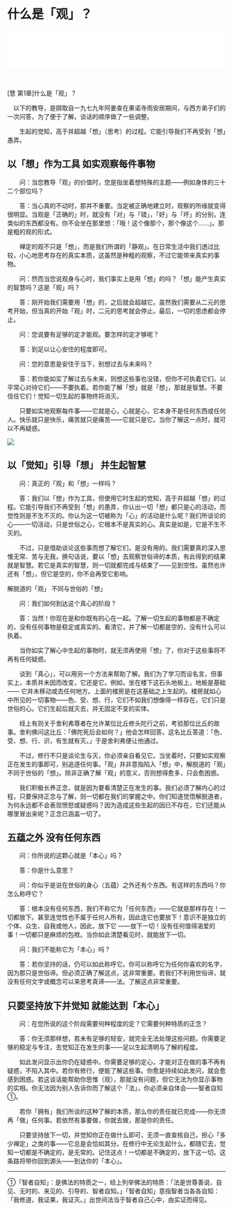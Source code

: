 # 什么是「观」？

<iframe frameborder="0" marginwidth="0" marginheight="0" width=500 height=86 src="./mp3/47-0.mp3"></iframe>

　

[慧 第1章]什么是「观」？

　以下的教导，是撷取自一九七九年阿姜查在果诺寺雨安居期间，与西方弟子们的一次问答，为了便于了解，谈话的顺序做了一些调整。

　　生起的觉知，高于并超越「想」（思考）的过程。它能引导我们不再受到「想」愚弄。

## 以「想」作为工具 如实观察每件事物

 

　　问：当您教导「观」的价值时，您是指坐着想特殊的主题——例如身体的三十二个部位吗？

　　答：当心真的不动时，那并不重要。当定被正确地建立时，观察的所缘就变得很明显。当观是「正确的」时，就没有「对」与「错」，「好」与「坏」的分别，连类似的东西都没有。你不会坐在那里想：「哦！这个像那个，那个像这个……」。那是粗的观的形式。

　　禅定的观不只是「想」，而是我们所谓的「静观」。在日常生活中我们透过比较，小心地思考存在的真实本质，这虽然是种粗的观察，不过它能带来真实的事物。

 

　　问：然而当您说观身与心时，我们事实上是用「想」的吗？「想」能产生真实的智慧吗？这是「观」吗？

　　答：刚开始我们需要用「想」的，之后就会超越它。虽然我们需要从二元的思考开始，但当真的开始「观」时，二元的思考就会停止。最后，一切的思虑都会停止。

 

　　问：您说要有足够的定才能观。要怎样的定才够呢？

　　答：到足以让心安住的程度即可。

 

　　问：您的意思是安住于当下，别想过去与未来吗？

　　答：若你能如实了解过去与未来，则想这些事也没错，但你不可执着它们。以平常心对待它们——不要执着。若你能了解「想」就是「想」，那就是智慧。不要信任它们！觉知一切生起的事物终将消灭。

　　只要如实地观察每件事——它就是心，心就是心，它本身不是任何东西或任何人。快乐就只是快乐，痛苦就只是痛苦——它就只是它。当你了解这一点时，就可以不再疑惑。

![](./img/47-0.webp)

## 以「觉知」引导「想」 并生起智慧

 

　　问：真正的「观」和「想」一样吗？

　　答：我们以「想」作为工具，但使用它时生起的觉知，高于并超越「想」的过程。它能引导我们不再受到「想」的愚弄，你认出一切「想」都只是心的活动，而觉性则是不生不灭的。你认为这一切被称为「心」的活动是什么呢？我们所谈论的心——一切活动，只是世俗之心，它根本不是真实的心。真实是如是，它是不生不灭的。

　　不过，只是借助谈论这些事而想了解它们，是没有用的。我们需要真的深入思惟无常、苦与无我，换句话说，要以「想」去观察世俗谛的本质，有此得到的结果就是智慧。若它是真实的智慧，则一切就都完成与结束了——见到空性。虽然也许还有「想」，但它是空的，你不会再受它影响。

 

解脱道的「观」 不同与世俗的「想」

 

　　问：我们如何到达这个真心的阶段？

　　答：当然！你现在是和你既有的心在一起。了解一切生起的事物都是不确定的，没有任何事物是稳定或真实的。看清它，并了解一切都是空的，没有什么可以执着。

　　当你如实了解心中生起的事物时，就无须再使用「想」了，你对于这些事将不再有任何疑惑。

　　谈到「真心」，可以用另一个方法来帮助了解。我们为了学习而设名言，但事实上，本质并未因而改变，它还是它。例如，坐在楼下这石头地板上，地板是基础—— 它并未移动或去任何地方。上面的楼房是在这基础之上生起的。楼房就如心中所见的一切事物——色、受、想、行，它们不如我们想像得一样存在，它们只是世俗的心。它们生起后就灭去，并无固定不变的实体。

　　经上有则关于舍利弗尊者在允许某位比丘修头陀行之前，考验那位比丘的故事。舍利佛问这比丘：「佛陀死后会如何？」他会怎样回答。这名比丘答道：「色、受、想、行、识，有生就有灭。」于是舍利弗便让他通过。

　　不过，修行不只是谈论生与灭，你必须亲自看见它。当坐着时，只要如实观察正在发生的事即可，别追逐任何事。「观」并非意指陷入「想」中，解脱道的「观」不同于世俗的「想」。除非正确了解「观」的意义，否则想得愈多，只会愈困惑。

　　我们积极长养正念，就是因为要看清楚正在发生的事。我们必须了解内心的过程，只要保持正念与了解，则一切都在我们的掌握之中。你们知道觉悟解脱道者，为何永远都不会表现愤怒或疑惑吗？因为造成这些生起的因已不存在，它们还能从哪里冒出来呢？正念已涵盖一切了。

 

## 五蕴之外 没有任何东西

 

　　问：你所说的这颗心就是「本心」吗？

　　答：你是什么意思？

　　问：你似乎是说在世俗的身心（五蕴）之外还有个东西。有这样的东西吗？你怎么称呼它？

　　答：根本没有任何东西，我们不称它为「任何东西」——它就是那样存在！一切都放下。甚至连觉性也不属于任何人所有，因此连它也要放下！意识不是独立的个体、众生、自我或他人，因此，放下它 ——放下一切！没有任何值得渴爱的事！一切都只是麻烦的包袱。当你如此清楚看见时，就能放下一切。

 

　　问：我们不能称它为「本心」吗？

　　答：若你坚持的话，仍可以如此称呼它。你可以称呼它为任何你喜欢的名字，因为那只是世俗谛。但必须正确了解这点，这非常重要。若我们不利用世俗谛，就没有任何文字或概念可以来思考真谛——法。了解这点非常重要。

 

## 只要坚持放下并觉知 就能达到「本心」

 

　　问：在您所说的这个阶段需要何种程度的定？它需要何种特质的正念？

　　答：你无须那样想，若未有足够的轻安，就完全无法处理这些问题。你需要足够的稳定与专注，去觉知正在发生的事——足以生起清明与了解的程度。

　　如此发问显示出你仍在疑惑中。你需要足够的定心，才能对正在做的事不再有疑惑，不陷入其中。若你有修行，便能了解这些事。你愈是持续如此发问，就会愈感到困惑。若这谈话能帮助你思惟（观），那就没有问题，但它无法为你显示事物的实相。你无法因为别人告诉你而了解这个「法」，你必须亲自体会——智者自知①。

　　若你「拥有」我们所谈的这种了解的本质，那么你的责任就已完成——你无须再「做」任何事。若依然有事要做，你就去做，那是你的责任。

　　只要坚持放下一切，并觉知你正在做什么即可，无须一直查核自己，担心「多少禅定」之类的事——它总是会恰如其分。在修行中无论生起什么，都随它去，觉知一切都是不确定的，是无常的。记住这点！一切都是不确定的，放下这一切。这条路将带你回到源头——到达你的「本心」。

 

---

①「智者自知」：是佛法的特质之一，经上列举佛法的特质：「法是世尊善说、自见、无时的、来见的、引导的、智者自知。」「智者自知」意指智者当各各自知：「我修道，我证果，我证灭。」出世间法当于智者自己心中，由实证而得见。

 

　
